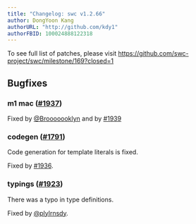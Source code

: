 ```yaml
---
title: "Changelog: swc v1.2.66"
author: DongYoon Kang
authorURL: "http://github.com/kdy1"
authorFBID: 100024888122318
---
```


To see full list of patches, please visit https://github.com/swc-project/swc/milestone/169?closed=1

## Bugfixes

### m1 mac ([#1937](https://github.com/swc-project/swc/issues/1937))

Fixed by [@Brooooooklyn](https://github.com/Brooooooklyn) and by [#1939](https://github.com/swc-project/swc/pull/1939)

### codegen ([#1791](https://github.com/swc-project/swc/issues/1791))

Code generation for template literals is fixed.

Fixed by [#1936](https://github.com/swc-project/swc/pull/1936).

### typings ([#1923](https://github.com/swc-project/swc/pull/1923))

There was a typo in type definitions.

Fixed by [@plylrnsdy](https://github.com/plylrnsdy).
